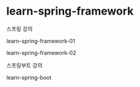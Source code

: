 # learn-spring-framework
스프링 강의

learn-spring-framework-01

learn-spring-framework-02

스프링부트 강의

learn-spring-boot
